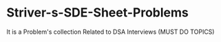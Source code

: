 # Striver-s-SDE-Sheet-Problems
It is a Problem's collection Related to DSA Interviews (MUST DO TOPICS)
